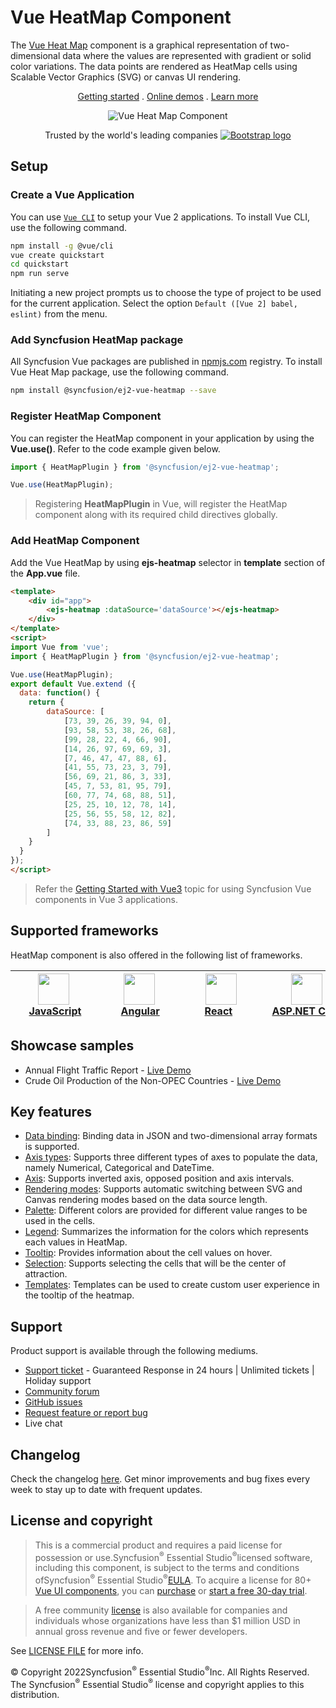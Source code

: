 # Vue HeatMap Component

The [Vue Heat Map](https://www.syncfusion.com/vue-components/vue-heatmap-chart?utm_source=npm&utm_medium=listing&utm_campaign=vue-heatmap-npm) component is a graphical representation of two-dimensional data where the values are represented with gradient or solid color variations. The data points are rendered as HeatMap cells using Scalable Vector Graphics (SVG) or canvas UI rendering.

<p align="center">
    <a href="https://ej2.syncfusion.com/vue/documentation/heatmap-chart/getting-started/?utm_source=npm&utm_medium=listing&utm_campaign=vue-heatmap-npm">Getting started</a> . 
    <a href="https://ej2.syncfusion.com/vue/demos/?utm_source=npm&utm_medium=listing&utm_campaign=vue-heatmap-npm#/material/heatmap/default.html">Online demos</a> . 
    <a href="https://www.syncfusion.com/vue-components/vue-heatmap-chart?utm_source=npm&utm_medium=listing&utm_campaign=vue-heatmap-npm">Learn more</a>
</p>

<p align="center">
    <img src="https://raw.githubusercontent.com/SyncfusionExamples/nuget-img/master/vue/vue-heatmap-chart.png" alt="Vue Heat Map Component">
</a>

<p align="center">
Trusted by the world's leading companies
  <a href="https://www.syncfusion.com">
    <img src="https://raw.githubusercontent.com/SyncfusionExamples/nuget-img/master/syncfusion/syncfusion-trusted-companies.webp" alt="Bootstrap logo">
  </a>
</p>

## Setup

### Create a Vue Application

You can use [`Vue CLI`](https://github.com/vuejs/vue-cli) to setup your Vue 2 applications. To install Vue CLI, use the following command.

```bash
npm install -g @vue/cli
vue create quickstart
cd quickstart
npm run serve
```

Initiating a new project prompts us to choose the type of project to be used for the current application. Select the option `Default ([Vue 2] babel, eslint)` from the menu.

### Add Syncfusion HeatMap package

All Syncfusion Vue packages are published in [npmjs.com](https://www.npmjs.com/~syncfusionorg) registry. To install Vue Heat Map package, use the following command.

```bash
npm install @syncfusion/ej2-vue-heatmap --save
```

### Register HeatMap Component

You can register the HeatMap component in your application by using the **Vue.use()**. Refer to the code example given below.

```typescript
import { HeatMapPlugin } from '@syncfusion/ej2-vue-heatmap';

Vue.use(HeatMapPlugin);
```

> Registering **HeatMapPlugin** in Vue, will register the HeatMap component along with its required child directives globally.

### Add HeatMap Component

Add the Vue HeatMap by using **ejs-heatmap** selector in **template** section of the **App.vue** file.

```html
<template>
    <div id="app">
        <ejs-heatmap :dataSource='dataSource'></ejs-heatmap>
    </div>
</template>
<script>
import Vue from 'vue';
import { HeatMapPlugin } from '@syncfusion/ej2-vue-heatmap';

Vue.use(HeatMapPlugin);
export default Vue.extend ({
  data: function() {
    return {
	    dataSource: [
            [73, 39, 26, 39, 94, 0],
            [93, 58, 53, 38, 26, 68],
            [99, 28, 22, 4, 66, 90],
            [14, 26, 97, 69, 69, 3],
            [7, 46, 47, 47, 88, 6],
            [41, 55, 73, 23, 3, 79],
            [56, 69, 21, 86, 3, 33],
            [45, 7, 53, 81, 95, 79],
            [60, 77, 74, 68, 88, 51],
            [25, 25, 10, 12, 78, 14],
            [25, 56, 55, 58, 12, 82],
            [74, 33, 88, 23, 86, 59]
	    ]
	}
  }
});
</script>
```

> Refer the [Getting Started with Vue3](https://ej2.syncfusion.com/vue/documentation/heatmap-chart/getting-started-vue-3/) topic for using Syncfusion Vue components in Vue 3 applications.

## Supported frameworks

HeatMap component is also offered in the following list of frameworks.

| [<img src="https://ej2.syncfusion.com/github/images/js.svg" height="50" />](https://www.syncfusion.com/javascript-ui-controls?utm_medium=listing&utm_source=github)<br/>&nbsp;&nbsp;&nbsp;&nbsp;&nbsp;[JavaScript](https://www.syncfusion.com/javascript-ui-controls?utm_medium=listing&utm_source=github)&nbsp;&nbsp;&nbsp;&nbsp; | [<img src="https://ej2.syncfusion.com/github/images/angular-new.svg"  height="50" />](https://www.syncfusion.com/angular-components/?utm_medium=listing&utm_source=github)<br/>&nbsp;&nbsp;&nbsp;&nbsp;&nbsp;&nbsp;&nbsp;[Angular](https://www.syncfusion.com/angular-components/?utm_medium=listing&utm_source=github)&nbsp;&nbsp;&nbsp;&nbsp;&nbsp;&nbsp; | [<img src="https://ej2.syncfusion.com/github/images/react.svg" height="50" />](https://www.syncfusion.com/react-ui-components?utm_medium=listing&utm_source=github)<br/>&nbsp;&nbsp;&nbsp;&nbsp;&nbsp;&nbsp;&nbsp;[React](https://www.syncfusion.com/react-ui-components?utm_medium=listing&utm_source=github)&nbsp;&nbsp;&nbsp;&nbsp;&nbsp;&nbsp;&nbsp;&nbsp;&nbsp; | [<img src="https://ej2.syncfusion.com/github/images/netcore.svg" height="50" />](https://www.syncfusion.com/aspnet-core-ui-controls?utm_medium=listing&utm_source=github)<br/>&nbsp;&nbsp;[ASP.NET&nbsp;Core](https://www.syncfusion.com/aspnet-core-ui-controls?utm_medium=listing&utm_source=github)&nbsp;&nbsp; | [<img src="https://ej2.syncfusion.com/github/images/netmvc.svg" height="50" />](https://www.syncfusion.com/aspnet-mvc-ui-controls?utm_medium=listing&utm_source=github)<br/>&nbsp;&nbsp;[ASP.NET&nbsp;MVC](https://www.syncfusion.com/aspnet-mvc-ui-controls?utm_medium=listing&utm_source=github)&nbsp;&nbsp; | 
| :-----: | :-----: | :-----: | :-----: | :-----: |

## Showcase samples

* Annual Flight Traffic Report - [Live Demo](https://ej2.syncfusion.com/vue/demos/?utm_source=npm&utm_campaign=vue-heatmap-npm/#/material/heatmap/large-data.html)
* Crude Oil Production of the Non-OPEC Countries - [Live Demo](https://ej2.syncfusion.com/vue/demos/?utm_source=npm&utm_campaign=vue-heatmap-npm/#/material/heatmap/tooltip-template.html)

## Key features

* [Data binding](https://ej2.syncfusion.com/vue/documentation/heatmap-chart/working-with-data/?utm_source=npm&utm_campaign=vue-heatmap-npm): Binding data in JSON and two-dimensional array formats is supported.
* [Axis types](https://ej2.syncfusion.com/vue/documentation/heatmap-chart/axis/?utm_source=npm&utm_campaign=vue-heatmap-npm#types): Supports three different types of axes to populate the data, namely Numerical, Categorical and DateTime.
* [Axis](https://ej2.syncfusion.com/vue/documentation/heatmap-chart/axis/?utm_source=npm&utm_campaign=vue-heatmap-npm#inversed-axis): Supports inverted axis, opposed position and axis intervals.
* [Rendering modes](https://ej2.syncfusion.com/vue/documentation/heatmap-chart/rendering-mode/?utm_source=npm&utm_campaign=vue-heatmap-npm): Supports automatic switching between SVG and Canvas rendering modes based on the data source length.
* [Palette](https://ej2.syncfusion.com/vue/documentation/heatmap-chart/palette/?utm_source=npm&utm_campaign=vue-heatmap-npm): Different colors are provided for different value ranges to be used in the cells.
* [Legend](https://ej2.syncfusion.com/vue/documentation/heatmap-chart/legend/?utm_source=npm&utm_campaign=vue-heatmap-npm): Summarizes the information for the colors which represents each values in HeatMap.
* [Tooltip](https://ej2.syncfusion.com/vue/documentation/heatmap-chart/tooltip/?utm_source=npm&utm_campaign=vue-heatmap-npm): Provides information about the cell values on hover.
* [Selection](https://ej2.syncfusion.com/vue/documentation/heatmap-chart/selection/?utm_source=npm&utm_campaign=vue-heatmap-npm): Supports selecting the cells that will be the center of attraction.
* [Templates](https://ej2.syncfusion.com/vue/demos/?utm_source=npm&utm_campaign=vue-heatmap-npm#/material/heatmap/tooltip-template.html): Templates can be used to create custom user experience in the tooltip of the heatmap.

## Support

Product support is available through the following mediums.

* [Support ticket](https://support.syncfusion.com/support/tickets/create) - Guaranteed Response in 24 hours | Unlimited tickets | Holiday support
* [Community forum](https://www.syncfusion.com/forums/vue?utm_source=npm&utm_medium=listing&utm_campaign=vue-heatmap-npm)
* [GitHub issues](https://github.com/syncfusion/ej2-vue-ui-components/issues/new)
* [Request feature or report bug](https://www.syncfusion.com/feedback/vue?utm_source=npm&utm_medium=listing&utm_campaign=vue-heatmap-npm)
* Live chat

## Changelog

Check the changelog [here](https://github.com/syncfusion/ej2-vue-ui-components/blob/master/components/heatmap/CHANGELOG.md). Get minor improvements and bug fixes every week to stay up to date with frequent updates.

## License and copyright

> This is a commercial product and requires a paid license for possession or use.Syncfusion<sup>®</sup> Essential Studio<sup>®</sup>licensed software, including this component, is subject to the terms and conditions ofSyncfusion<sup>®</sup> Essential Studio<sup>®</sup>[EULA](https://www.syncfusion.com/eula/es/). To acquire a license for 80+ [Vue UI components](https://www.syncfusion.com/vue-components), you can [purchase](https://www.syncfusion.com/sales/products) or [start a free 30-day trial](https://www.syncfusion.com/account/manage-trials/start-trials).

> A free community [license](https://www.syncfusion.com/products/communitylicense) is also available for companies and individuals whose organizations have less than $1 million USD in annual gross revenue and five or fewer developers.

See [LICENSE FILE](https://github.com/syncfusion/ej2/blob/master/license?utm_source=npm&utm_campaign=vue-heatmap-npm) for more info.

&copy; Copyright 2022Syncfusion<sup>®</sup> Essential Studio<sup>®</sup>Inc. All Rights Reserved. The Syncfusion<sup>®</sup> Essential Studio<sup>®</sup> license and copyright applies to this distribution.